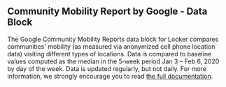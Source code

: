 ## Community Mobility Report by Google - Data Block

The Google Community Mobility Reports data block for Looker compares communities' mobility (as measured via anonymized cell phone location data) visiting different types of locations. Data is compared to baseline values computed as the median in the 5‑week period Jan 3 – Feb 6, 2020 by day of the week. Data is updated regularly, but not daily. For more information, we strongly encourage you to read [the full documentation](https://www.google.com/covid19/mobility/).

